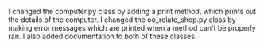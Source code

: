 I changed the computer.py class by adding a print method, which prints out the details of the computer. I changed the oo_relate_shop.py class by making error messages which are printed when a method can't be properly ran. I also added documentation to both of these classes.